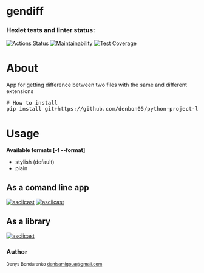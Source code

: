# gendiff

### Hexlet tests and linter status:
[![Actions Status](https://github.com/denbon05/python-project-lvl2/workflows/hexlet-check/badge.svg)](https://github.com/denbon05/python-project-lvl2/actions)
[![Maintainability](https://api.codeclimate.com/v1/badges/293b08fc7b06b529aa57/maintainability)](https://codeclimate.com/github/denbon05/python-project-lvl2/maintainability)
[![Test Coverage](https://api.codeclimate.com/v1/badges/293b08fc7b06b529aa57/test_coverage)](https://codeclimate.com/github/denbon05/python-project-lvl2/test_coverage)


# About

<p>App for getting difference between two files with the same and different extensions</p>

<pre>
# How to install
pip install git+https://github.com/denbon05/python-project-lvl2.git
</pre>

# Usage

<b>Available formats [-f --format]</b>

<ul>
<li>stylish (default)</li>
<li>plain</li>
</ul>

## As a comand line app
[![asciicast](https://asciinema.org/a/420242.svg)](https://asciinema.org/a/420242)
[![asciicast](https://asciinema.org/a/420471.svg)](https://asciinema.org/a/420471)

## As a library
[![asciicast](https://asciinema.org/a/420241.svg)](https://asciinema.org/a/420241)

### Author

<small>Denys Bondarenko denisamigoua@gmail.com</small>